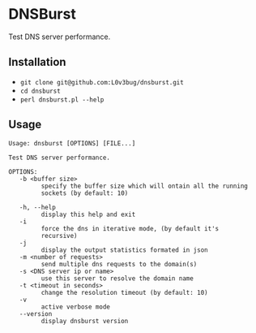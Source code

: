 # DNSBurst

Test DNS server performance.

## Installation

- `git clone git@github.com:L0v3bug/dnsburst.git`
- `cd dnsburst`
- `perl dnsburst.pl --help`

## Usage

```
Usage: dnsburst [OPTIONS] [FILE...]

Test DNS server performance.

OPTIONS:
   -b <buffer size>
         specify the buffer size which will ontain all the running
         sockets (by default: 10)

   -h, --help
         display this help and exit
   -i
         force the dns in iterative mode, (by default it's 
         recursive)
   -j
         display the output statistics formated in json
   -m <number of requests>
         send multiple dns requests to the domain(s)
   -s <DNS server ip or name>
         use this server to resolve the domain name
   -t <timeout in seconds>
         change the resolution timeout (by default: 10)
   -v
         active verbose mode
   --version
         display dnsburst version
```